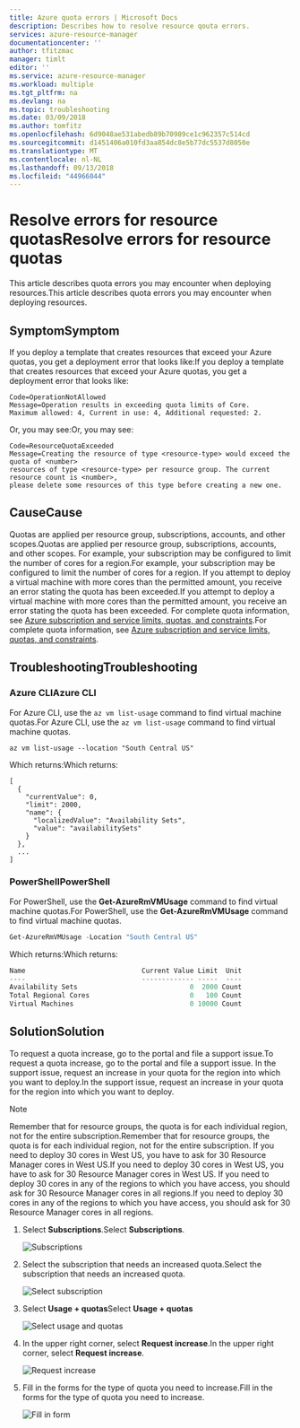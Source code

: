 ```yaml
---
title: Azure quota errors | Microsoft Docs
description: Describes how to resolve resource qouta errors.
services: azure-resource-manager
documentationcenter: ''
author: tfitzmac
manager: timlt
editor: ''
ms.service: azure-resource-manager
ms.workload: multiple
ms.tgt_pltfrm: na
ms.devlang: na
ms.topic: troubleshooting
ms.date: 03/09/2018
ms.author: tomfitz
ms.openlocfilehash: 6d9048ae531abedb89b70989ce1c962357c514cd
ms.sourcegitcommit: d1451406a010fd3aa854dc8e5b77dc5537d8050e
ms.translationtype: MT
ms.contentlocale: nl-NL
ms.lasthandoff: 09/13/2018
ms.locfileid: "44966044"
---
```

# <a name="resolve-errors-for-resource-quotas"></a><span data-ttu-id="0e604-103">Resolve errors for resource quotas</span><span class="sxs-lookup"><span data-stu-id="0e604-103">Resolve errors for resource quotas</span></span>

<span data-ttu-id="0e604-104">This article describes quota errors you may encounter when deploying resources.</span><span class="sxs-lookup"><span data-stu-id="0e604-104">This article describes quota errors you may encounter when deploying resources.</span></span>

## <a name="symptom"></a><span data-ttu-id="0e604-105">Symptom</span><span class="sxs-lookup"><span data-stu-id="0e604-105">Symptom</span></span>

<span data-ttu-id="0e604-106">If you deploy a template that creates resources that exceed your Azure quotas, you get a deployment error that looks like:</span><span class="sxs-lookup"><span data-stu-id="0e604-106">If you deploy a template that creates resources that exceed your Azure quotas, you get a deployment error that looks like:</span></span>

```
Code=OperationNotAllowed
Message=Operation results in exceeding quota limits of Core.
Maximum allowed: 4, Current in use: 4, Additional requested: 2.
```

<span data-ttu-id="0e604-107">Or, you may see:</span><span class="sxs-lookup"><span data-stu-id="0e604-107">Or, you may see:</span></span>

```
Code=ResourceQuotaExceeded
Message=Creating the resource of type <resource-type> would exceed the quota of <number>
resources of type <resource-type> per resource group. The current resource count is <number>,
please delete some resources of this type before creating a new one.
```

## <a name="cause"></a><span data-ttu-id="0e604-108">Cause</span><span class="sxs-lookup"><span data-stu-id="0e604-108">Cause</span></span>

<span data-ttu-id="0e604-109">Quotas are applied per resource group, subscriptions, accounts, and other scopes.</span><span class="sxs-lookup"><span data-stu-id="0e604-109">Quotas are applied per resource group, subscriptions, accounts, and other scopes.</span></span> <span data-ttu-id="0e604-110">For example, your subscription may be configured to limit the number of cores for a region.</span><span class="sxs-lookup"><span data-stu-id="0e604-110">For example, your subscription may be configured to limit the number of cores for a region.</span></span> <span data-ttu-id="0e604-111">If you attempt to deploy a virtual machine with more cores than the permitted amount, you receive an error stating the quota has been exceeded.</span><span class="sxs-lookup"><span data-stu-id="0e604-111">If you attempt to deploy a virtual machine with more cores than the permitted amount, you receive an error stating the quota has been exceeded.</span></span>
<span data-ttu-id="0e604-112">For complete quota information, see [Azure subscription and service limits, quotas, and constraints](../azure-subscription-service-limits.md).</span><span class="sxs-lookup"><span data-stu-id="0e604-112">For complete quota information, see [Azure subscription and service limits, quotas, and constraints](../azure-subscription-service-limits.md).</span></span>

## <a name="troubleshooting"></a><span data-ttu-id="0e604-113">Troubleshooting</span><span class="sxs-lookup"><span data-stu-id="0e604-113">Troubleshooting</span></span>

### <a name="azure-cli"></a><span data-ttu-id="0e604-114">Azure CLI</span><span class="sxs-lookup"><span data-stu-id="0e604-114">Azure CLI</span></span>

<span data-ttu-id="0e604-115">For Azure CLI, use the `az vm list-usage` command to find virtual machine quotas.</span><span class="sxs-lookup"><span data-stu-id="0e604-115">For Azure CLI, use the `az vm list-usage` command to find virtual machine quotas.</span></span>

```azurecli
az vm list-usage --location "South Central US"
```

<span data-ttu-id="0e604-116">Which returns:</span><span class="sxs-lookup"><span data-stu-id="0e604-116">Which returns:</span></span>

```azurecli
[
  {
    "currentValue": 0,
    "limit": 2000,
    "name": {
      "localizedValue": "Availability Sets",
      "value": "availabilitySets"
    }
  },
  ...
]
```

### <a name="powershell"></a><span data-ttu-id="0e604-117">PowerShell</span><span class="sxs-lookup"><span data-stu-id="0e604-117">PowerShell</span></span>

<span data-ttu-id="0e604-118">For PowerShell, use the **Get-AzureRmVMUsage** command to find virtual machine quotas.</span><span class="sxs-lookup"><span data-stu-id="0e604-118">For PowerShell, use the **Get-AzureRmVMUsage** command to find virtual machine quotas.</span></span>

```powershell
Get-AzureRmVMUsage -Location "South Central US"
```

<span data-ttu-id="0e604-119">Which returns:</span><span class="sxs-lookup"><span data-stu-id="0e604-119">Which returns:</span></span>

```powershell
Name                             Current Value Limit  Unit
----                             ------------- -----  ----
Availability Sets                            0  2000 Count
Total Regional Cores                         0   100 Count
Virtual Machines                             0 10000 Count
```

## <a name="solution"></a><span data-ttu-id="0e604-120">Solution</span><span class="sxs-lookup"><span data-stu-id="0e604-120">Solution</span></span>

<span data-ttu-id="0e604-121">To request a quota increase, go to the portal and file a support issue.</span><span class="sxs-lookup"><span data-stu-id="0e604-121">To request a quota increase, go to the portal and file a support issue.</span></span> <span data-ttu-id="0e604-122">In the support issue, request an increase in your quota for the region into which you want to deploy.</span><span class="sxs-lookup"><span data-stu-id="0e604-122">In the support issue, request an increase in your quota for the region into which you want to deploy.</span></span>

> [!NOTE]
> <span data-ttu-id="0e604-123">Remember that for resource groups, the quota is for each individual region, not for the entire subscription.</span><span class="sxs-lookup"><span data-stu-id="0e604-123">Remember that for resource groups, the quota is for each individual region, not for the entire subscription.</span></span> <span data-ttu-id="0e604-124">If you need to deploy 30 cores in West US, you have to ask for 30 Resource Manager cores in West US.</span><span class="sxs-lookup"><span data-stu-id="0e604-124">If you need to deploy 30 cores in West US, you have to ask for 30 Resource Manager cores in West US.</span></span> <span data-ttu-id="0e604-125">If you need to deploy 30 cores in any of the regions to which you have access, you should ask for 30 Resource Manager cores in all regions.</span><span class="sxs-lookup"><span data-stu-id="0e604-125">If you need to deploy 30 cores in any of the regions to which you have access, you should ask for 30 Resource Manager cores in all regions.</span></span>
>
>

1. <span data-ttu-id="0e604-126">Select **Subscriptions**.</span><span class="sxs-lookup"><span data-stu-id="0e604-126">Select **Subscriptions**.</span></span>

   ![Subscriptions](./media/resource-manager-quota-errors/subscriptions.png)

2. <span data-ttu-id="0e604-128">Select the subscription that needs an increased quota.</span><span class="sxs-lookup"><span data-stu-id="0e604-128">Select the subscription that needs an increased quota.</span></span>

   ![Select subscription](./media/resource-manager-quota-errors/select-subscription.png)

3. <span data-ttu-id="0e604-130">Select **Usage + quotas**</span><span class="sxs-lookup"><span data-stu-id="0e604-130">Select **Usage + quotas**</span></span>

   ![Select usage and quotas](./media/resource-manager-quota-errors/select-usage-quotas.png)

4. <span data-ttu-id="0e604-132">In the upper right corner, select **Request increase**.</span><span class="sxs-lookup"><span data-stu-id="0e604-132">In the upper right corner, select **Request increase**.</span></span>

   ![Request increase](./media/resource-manager-quota-errors/request-increase.png)

5. <span data-ttu-id="0e604-134">Fill in the forms for the type of quota you need to increase.</span><span class="sxs-lookup"><span data-stu-id="0e604-134">Fill in the forms for the type of quota you need to increase.</span></span>

   ![Fill in form](./media/resource-manager-quota-errors/forms.png)